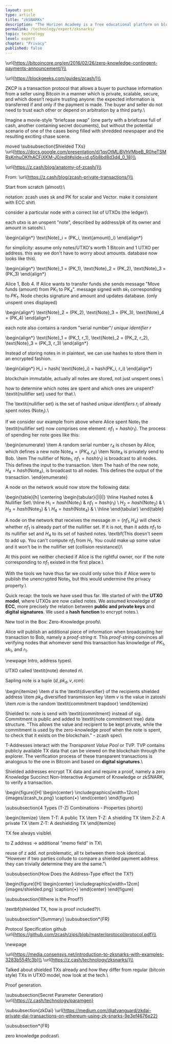 ```yaml
---
layout: post
type: article
title: "zkSNARKs"
description: "The Horizen Academy is a free educational platform on blockchain technology, cryptocurrency, and privacy. This chapter is is not available yet. We add content frequently, sign up for our newsletter for notifications when it's released."
permalink: /technology/expert/zksnarks/
topic: technology
level: expert
chapter: "Privacy"
published: false
---
```


\url{https://bitcoincore.org/en/2016/02/26/zero-knowledge-contingent-payments-announcement/}\\

\url{https://blockgeeks.com/guides/zcash/}\\

ZKCP is a transaction protocol that allows a buyer to purchase information from a seller using Bitcoin in a manner which is private, scalable, secure, and which doesn’t require trusting anyone: the expected information is transferred if and only if the payment is made. The buyer and seller do not need to trust each other or depend on arbitration by a third party.\\

Imagine a movie-style “briefcase swap” (one party with a briefcase full of cash, another containing secret documents), but without the potential scenario of one of the cases being filled with shredded newspaper and the resulting exciting chase scene.

moved 
\subsubsection{Shielded TXs}
\url{https://docs.google.com/presentation/d/1qsOtMLiBVhVMbeB_R0heTSMRsKnhuOKfhACFiXKM-J0/edit#slide=id.g5b8bd8d3d4_0_18}\\

\url{https://z.cash/blog/anatomy-of-zcash/}\\

From: \url{https://z.cash/blog/zcash-private-transactions/}\\

Start from scratch (almost):\\

notation: zcash uses sk and PK for scalar and Vector. make it consistent with ECC shit\\

consider a particular node with a correct list of UTXOs (the ledger)\\

each utxo is an unspent "note", described by address/pk of its owner and amount in satoshi.\\

\begin{align*}
\text{Note}_i = (PK_i, \text{amount}_i)
\end{align*}

for simplicity: assume only notes/UTXO's worth 1 Bitcoin and 1 UTXO per address. this way we don't have to worry about amounts. database now looks like this\\

\begin{align*}
\text{Note}_1 = (PK_1), \text{Note}_2 = (PK_2), \text{Note}_3 = (PK_3)
\end{align*}

Alice 1, Bob 4. If Alice wants to transfer funds she sends message "Move funds (amount) from PK$_1$ to PK$_4$". message signed with $sk_1$ corresponding to $PK_1$. Node checks signature and amount and updates database. (only unspent ones displayed)

\begin{align*}
\text{Note}_2 = (PK_2), \text{Note}_3 = (PK_3), \text{Note}_4 = (PK_4)
\end{align*}

each note also contains a random "serial number"/ *unique identifier* $r$

\begin{align*}
\text{Note}_1 = (PK_1, r_1), \text{Note}_2 = (PK_2, r_2), \text{Note}_3 = (PK_3, r_3)
\end{align*}

Instead of storing notes in in plaintext, we can use hashes to store them in an encrypted fashion.

\begin{align*}
H_i = hash( \text{Note}_i) = hash(PK_i, r_i)
\end{align*}

blockchain immutable, actually all notes are stored, not just unspent ones.\\

how to determine which notes are spent and which ones are unspent? \textit{nullifier set} used for that.\\

The \textit{nullifier set} is the set of hashed *unique identifiers* $r_i$ of already spent notes (Note$_i$).\\

If we consider our example from above where Alice spent Note$_1$ the \textit{nullifier set} now comprises one element: $nf_1 = hash(r_1)$. The process of spending her note goes like this:

\begin{enumerate}
\item A random serial number $r_4$ is chosen by Alice, which defines a new note $\text{Note}_4 = (PK_4, r_4)$
\item $\text{Note}_4$ is privately send to Bob.
\item The nullifier of $\text{Note}_1$, $nf_1 = hash(r_1)$ is broadcast to all nodes. This defines the input to the transaction.
\item The hash of the new note, $H_4 = hash( \text{Note}_4)$, is broadcast to all nodes. This defines the output of the transaction.
\end{enumerate}

A node on the network would now store the following data:

\begin{table}[h]
\centering
\begin{tabular}{|l|l|}
\hline
Hashed notes & Nullifier Set\\
\hline
$H_1 = hash( \text{Note}_1)$ & $nf_1 = hash(r_1)$ \\
$H_2 = hash( \text{Note}_2)$ & \\
$H_3 = hash( \text{Note}_3)$ & \\
$H_4 = hash( \text{Note}_4)$ & \\
\hline
\end{tabular}
\end{table}

A node on the network that receives the message $m = (nf_1, H_4)$ will check whether $nf_1$ is already part of the nullifier set. If it is not, than it adds $nf_1$ to its nullifier set and $H_4$ to its set of hashed notes. \textbf{This doesn't seem to add up. You can't compute $nf_1$ from $H_1$. You could make up some value and it won't be in the nullifier set (collision resistance)}\\

At this point we neither checked if Alice is the rightful owner, nor if the note corresponding to $nf_1$ existed in the first place.\\

With the tools we have thus far we could only solve this if Alice were to publish the unencrypted Note$_1$, but this would undermine the privacy property.\\

Quick recap: the tools we have used thus far. We started of with the **UTXO model**, where UTXOs are now called notes. We assumed knowledge of **ECC**, more precisely the relation between **public and private keys** and **digital signatures**. We used a **hash function** to encrypt notes.\\

New tool in the Box: Zero-Knowledge proofs\\

Alice will publish an additional piece of information when broadcasting her transaction to Bob, namely a *proof-string* $\pi$. This *proof-string* convinces all verifying nodes that whomever send this transaction has knowledge of $PK_1, sk_1,$ and  $r_1$.







\newpage
Intro, address types\\

UTXO called \textit{note} denoted $n$\\

Sapling note is a tuple ($d, pk_d, v, rcm$):

\begin{itemize}
\item $d$ is the \textit{diversifier} of the recipients shielded address
\item $pk_d$ diversified transmission key
\item $v$ is the value in zatoshi
\item $rcm$ is the random \textit{commitment trapdoor}
\end{itemize}

Shielded tx: note is send with \textit{commitment} instead of sig. Commitment is public and added to \textit{note commitment tree} data structure. "This allows the value and recipient to be kept private, while the commitment is used by the zero-knowledge proof when the note is spent, to check that it exists on the blockchain." - zcash spec\\



T-Addresses interact with the *Transparent Value Pool* or TVP. TVP contains publicly available TX data that can be viewed on the blockchain through the explorer. The verification process of these transparent transactions is analogous to the one in Bitcoin and based on **digital signatures**.\\

Shielded addresses encrypt TX data and and require a proof, namely a zero Knowledge Succinct Non-Interactive Argument of Knowledge or zkSNARK, to verify a transaction.

\begin{figure}[H]
\begin{center}
\includegraphics[width=12cm]{images/zcash_tx.png}
\caption{•}
\end{center}
\end{figure}

\subsubsection{4 Types (T-Z) Combinations - Properties (short)}

\begin{itemize}
\item T-T: A public TX
\item T-Z: A shielding TX
\item Z-Z: A private TX
\item Z-T: A deshielding TX
\end{itemize}

TX fee always visible\\

to Z address -> additional "memo field" in TX\\

reuse of z add. not problematic, all tx between them look identical. "However if two parties collude to compare a shielded payment address they can trivially determine they are the same."\\



\subsubsection{How Does the Address-Type effect the TX?}

\begin{figure}[H]
\begin{center}
\includegraphics[width=12cm]{images/shielded.png}
\caption{•}
\end{center}
\end{figure}


\subsubsection{Where is the Proof?}

\textbf{shielded TX, how is proof included?}\\


\subsubsection*{Summary}
\subsubsection*{FR}

Protocol Specification github \url{https://github.com/zcash/zips/blob/master/protocol/protocol.pdf}\\

\newpage


\url{https://media.consensys.net/introduction-to-zksnarks-with-examples-3283b554fc3b}\\
\url{https://z.cash/technology/zksnarks/}\\

Talked about shielded TXs already and how they differ from regular (bitcoin style) TXs in UTXO model, now look at the tech.\\ 

Proof generation.


\subsubsection{Secret Parameter Generation}
\url{https://z.cash/technology/paramgen}


\subsubsection{zkDai}
\url{https://medium.com/@atvanguard/zkdai-private-dai-transactions-on-ethereum-using-zk-snarks-9e3ef4676e22}


\subsubsection*{FR}

zero knowledge podcast\\